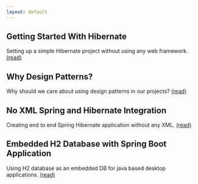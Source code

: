 ```yaml
---
layout: default
---
```


## Getting Started With Hibernate
Setting up a simple Hibernate project without using any web framework. [(read)](/post/getting-started-with-hibernate/)


## Why Design Patterns?
Why should we care about using design patterns in our projects? [(read)](/post/why-design-patterns/)


## No XML Spring and Hibernate Integration
Creating end to end Spring Hibernate application without any XML. [(read)](/post/no-xml-spring-and-hibernate-integration/)


## Embedded H2 Database with Spring Boot Application
Using H2 database as an embedded DB for java based desktop applications. [(read)](/post/embedded-h2-database-with-spring-boot-application/)
